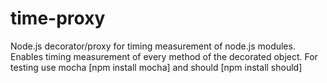 time-proxy
==========
Node.js decorator/proxy for timing measurement of node.js modules. Enables timing measurement of every method of the decorated object. For testing use mocha [npm install mocha] and should [npm install should]
